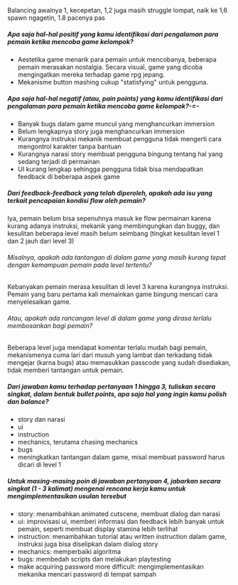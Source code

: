 Balancing awalnya 1, kecepetan, 1,2 juga masih struggle lompat, naik ke 1,6 spawn ngagetin, 1.8 pacenya pas

##### Apa saja hal-hal positif yang kamu identifikasi dari pengalaman para pemain ketika mencoba game kelompok?
- Aestetika game menarik para pemain untuk mencobanya, beberapa pemain merasakan nostalgia. Secara visual, game yang dicoba mengingatkan mereka terhadap game rpg jepang.
- Mekanisme button mashing cukup "statisfying" untuk pengguna.

##### Apa saja hal-hal negatif (atau, pain points) yang kamu identifikasi dari pengalaman para pemain ketika mencoba game kelompok?-=-
- Banyak bugs dalam game muncul yang menghancurkan immersion
- Belum lengkapnya story juga menghancurkan immersion
- Kurangnya instruksi mekanik membuat pengguna tidak mengerti cara mengontrol karakter tanpa bantuan
- Kurangnya narasi story membuat pengguna bingung tentang hal yang sedang terjadi di permainan
- UI kurang lengkap sehingga pengguna tidak bisa mendapatkan feedback di beberapa aspek game

##### Dari feedback-feedback yang telah diperoleh, apakah ada isu yang terkait pencapaian kondisi flow oleh pemain?
Iya, pemain belum bisa sepenuhnya masuk ke flow permainan karena kurang adanya instruksi, mekanik yang membingungkan dan buggy, dan kesulitan beberapa level masih belum seimbang (tingkat kesulitan level 1 dan 2 jauh dari level 3)
###### Misalnya, apakah ada tantangan di dalam game yang masih kurang tepat dengan kemampuan pemain pada level tertentu?
Kebanyakan pemain merasa kesulitan di level 3 karena kurangnya instruksi. Pemain yang baru pertama kali memainkan game bingung mencari cara menyelesaikan game.
###### Atau, apakah ada rancangan level di dalam game yang dirasa terlalu membosankan bagi pemain?
Beberapa level juga mendapat komentar terlalu mudah bagi pemain, mekanismenya cuma lari dari musuh yang lambat dan terkadang tidak mengejar (karna bugs) atau memasukkan passcode yang sudah disediakan, tidak memberi tantangan untuk pemain.

##### Dari jawaban kamu terhadap pertanyaan 1 hingga 3, tuliskan secara singkat, dalam bentuk bullet points, apa saja hal yang ingin kamu polish dan balance?
- story dan narasi
- ui
- instruction
- mechanics, terutama chasing mechanics
- bugs 
- meningkatkan tantangan dalam game, misal membuat password harus dicari di level 1

##### Untuk masing-masing poin di jawaban pertanyaan 4, jabarkan secara singkat (1 - 3 kalimat) mengenai rencana kerja kamu untuk mengimplementasikan usulan tersebut
- story: menambahkan animated cutscene, membuat dialog dan narasi
- ui: improvisasi ui, memberi informasi dan feedback lebih banyak untuk pemain, seperti membuat display stamina lebih terlihat
- instruction: menambahkan tutorial atau written instruction dalam game, instruksi juga bisa diselipkan dalam dialog story
- mechanics: memperbaiki algoritma
- bugs: membedah scripts dan melakukan playtesting
- make acquiring password more difficult: mengimplementasikan mekanika mencari password di tempat sampah
